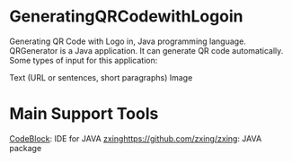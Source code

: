 # GeneratingQRCodewithLogoin
Generating QR Code with Logo in, Java programming language. 
QRGenerator is a Java application. It can generate QR code automatically. Some types of input for this application:

Text (URL or sentences, short paragraphs)
Image
# Main Support Tools
[CodeBlock](https://www.codeblocks.org/): IDE for JAVA
[zxing](https://github.com/zxing/zxing)https://github.com/zxing/zxing: JAVA package
